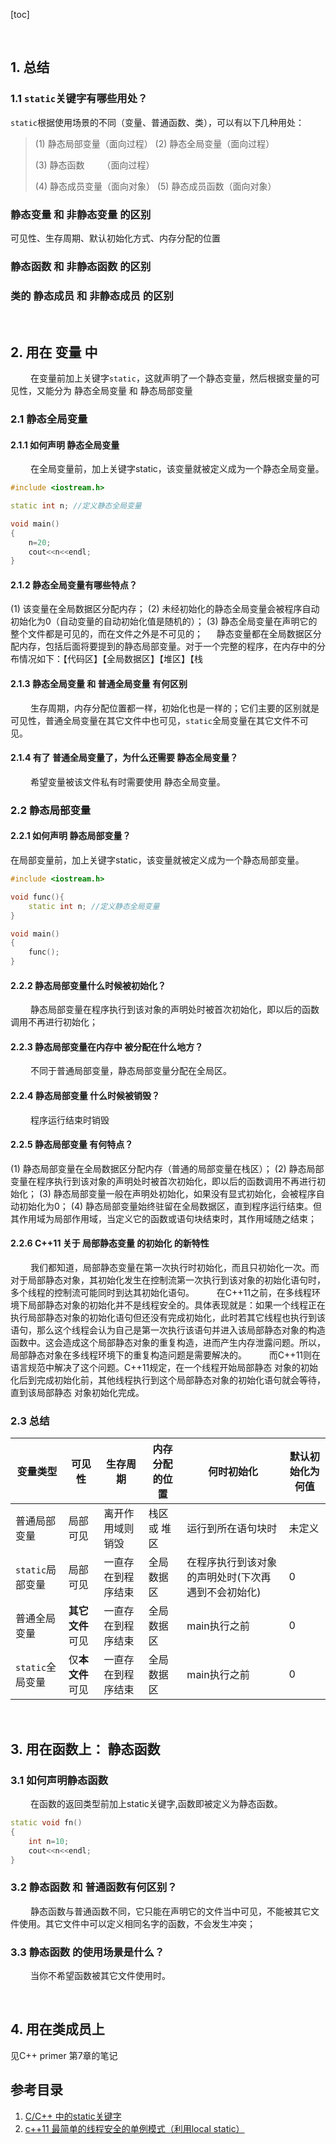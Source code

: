 [toc]





&emsp;
&emsp;
## 1. 总结
### 1.1 `static`关键字有哪些用处？
`static`根据使用场景的不同（变量、普通函数、类），可以有以下几种用处：
> (1) 静态局部变量（面向过程）
> (2) 静态全局变量（面向过程）
> 
> (3) 静态函数&emsp;&emsp;（面向过程）
> 
> (4) 静态成员变量（面向对象）
> (5) 静态成员函数（面向对象）
> 
### 静态变量 和 非静态变量 的区别
可见性、生存周期、默认初始化方式、内存分配的位置

### 静态函数 和 非静态函数 的区别

### 类的 静态成员 和 非静态成员 的区别




&emsp;
&emsp;
## 2. 用在 变量 中
&emsp;&emsp; 在变量前加上关键字`static`，这就声明了一个静态变量，然后根据变量的可见性，又能分为 静态全局变量 和 静态局部变量
### 2.1 静态全局变量
#### 2.1.1 如何声明 静态全局变量
&emsp;&emsp; 在全局变量前，加上关键字static，该变量就被定义成为一个静态全局变量。
```cpp
#include <iostream.h> 

static int n; //定义静态全局变量 

void main()
{
	n=20;
	cout<<n<<endl;
}
```
#### 2.1.2 静态全局变量有哪些特点？
(1) 该变量在全局数据区分配内存；
(2) 未经初始化的静态全局变量会被程序自动初始化为0（自动变量的自动初始化值是随机的）；
(3) 静态全局变量在声明它的整个文件都是可见的，而在文件之外是不可见的； 　
静态变量都在全局数据区分配内存，包括后面将要提到的静态局部变量。对于一个完整的程序，在内存中的分布情况如下：【代码区】【全局数据区】【堆区】【栈

#### 2.1.3 静态全局变量 和 普通全局变量 有何区别
&emsp;&emsp; 生存周期，内存分配位置都一样，初始化也是一样的；它们主要的区别就是 可见性，普通全局变量在其它文件中也可见，`static`全局变量在其它文件不可见。

#### 2.1.4 有了 普通全局变量了，为什么还需要 静态全局变量？
&emsp;&emsp; 希望变量被该文件私有时需要使用 静态全局变量。

### 2.2 静态局部变量
#### 2.2.1 如何声明 静态局部变量？
在局部变量前，加上关键字static，该变量就被定义成为一个静态局部变量。
```cpp
#include <iostream.h> 

void func(){
	static int n; //定义静态全局变量 
}

void main()
{
	func();
}
```
#### 2.2.2 静态局部变量什么时候被初始化？
&emsp;&emsp; 静态局部变量在程序执行到该对象的声明处时被首次初始化，即以后的函数调用不再进行初始化；
#### 2.2.3 静态局部变量在内存中 被分配在什么地方？
&emsp;&emsp; 不同于普通局部变量，静态局部变量分配在全局区。
#### 2.2.4 静态局部变量 什么时候被销毁？
&emsp;&emsp; 程序运行结束时销毁
#### 2.2.5 静态局部变量 有何特点？
(1) 静态局部变量在全局数据区分配内存（普通的局部变量在栈区）；
(2) 静态局部变量在程序执行到该对象的声明处时被首次初始化，即以后的函数调用不再进行初始化；
(3) 静态局部变量一般在声明处初始化，如果没有显式初始化，会被程序自动初始化为0；
(4) 静态局部变量始终驻留在全局数据区，直到程序运行结束。但其作用域为局部作用域，当定义它的函数或语句块结束时，其作用域随之结束；
#### 2.2.6 C++11 关于 局部静态变量 的初始化 的新特性
&emsp;&emsp; 我们都知道，局部静态变量在第一次执行时初始化，而且只初始化一次。而对于局部静态对象，其初始化发生在控制流第一次执行到该对象的初始化语句时，多个线程的控制流可能同时到达其初始化语句。
&emsp;&emsp; 在C++11之前，在多线程环境下局部静态对象的初始化并不是线程安全的。具体表现就是：如果一个线程正在执行局部静态对象的初始化语句但还没有完成初始化，此时若其它线程也执行到该语句，那么这个线程会认为自己是第一次执行该语句并进入该局部静态对象的构造函数中。这会造成这个局部静态对象的重复构造，进而产生内存泄露问题。所以，局部静态对象在多线程环境下的重复构造问题是需要解决的。
&emsp;&emsp; 而C++11则在语言规范中解决了这个问题。C++11规定，在一个线程开始局部静态 对象的初始化后到完成初始化前，其他线程执行到这个局部静态对象的初始化语句就会等待，直到该局部静态 对象初始化完成。

### 2.3 总结
| 变量类型         | 可见性           | 生存周期           | 内存分配的位置 | 何时初始化                                         | 默认初始化为何值 |
| ---------------- | ---------------- | ------------------ | -------------- | -------------------------------------------------- | ---------------- |
| 普通局部变量     | 局部可见         | 离开作用域则销毁   | 栈区 或 堆区   | 运行到所在语句块时                                 | 未定义           |
| `static`局部变量 | 局部可见         | 一直存在到程序结束 | 全局数据区     | 在程序执行到该对象的声明处时(下次再遇到不会初始化) | 0                |
| 普通全局变量     | **其它文件**可见 | 一直存在到程序结束 | 全局数据区     | main执行之前                                       | 0                |
| `static`全局变量 | 仅**本文件**可见 | 一直存在到程序结束 | 全局数据区     | main执行之前                                       | 0                |



&emsp;
&emsp;
## 3. 用在函数上： 静态函数
### 3.1 如何声明静态函数
&emsp;&emsp; 在函数的返回类型前加上static关键字,函数即被定义为静态函数。
```cpp
static void fn()
{
	int n=10;
	cout<<n<<endl;
}
```

### 3.2 静态函数 和 普通函数有何区别？
&emsp;&emsp; 静态函数与普通函数不同，它只能在声明它的文件当中可见，不能被其它文件使用。其它文件中可以定义相同名字的函数，不会发生冲突；

### 3.3 静态函数 的使用场景是什么？
&emsp;&emsp; 当你不希望函数被其它文件使用时。



&emsp;
&emsp;
## 4. 用在类成员上
见C++ primer 第7章的笔记



## 参考目录
1. [C/C++ 中的static关键字](https://zhuanlan.zhihu.com/p/37439983)
2. [c++11 最简单的线程安全的单例模式（利用local static）](https://blog.csdn.net/lgfun/article/details/105810039)